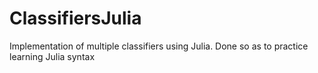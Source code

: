 # ClassifiersJulia
Implementation of multiple classifiers using Julia. Done so as to practice learning Julia syntax
